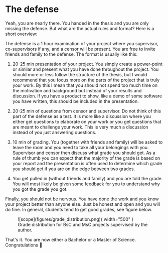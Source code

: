 # The defense

Yeah, you are nearly there. You handed in the thesis and you are only missing the defense. But what are the actual
rules and format? Here is a short overview:

The defense is a 1 hour examination of your project where you supervisor, co-supervisors if any, and a censor will
be present. You are free to invite friends and family to the defense. The format is usually like this:

1. 20-25 min presentation of your project. You simply create a power-point or similar and present what you have done
    throughout the project. You should more or less follow the structure of the thesis, but I would recommend that you
    focus more on the parts of the project that is truly your work. By this I mean that you should not spend too much
    time on the motivation and background but instead of your results and discussion. If you have a product to show,
    like a demo of some software you have written, this should be included in the presentation.

2. 20-25 min of questions from censor and supervisor. Do not think of this part of the defense as a test. It is more
    like a discussion where you either get questions to elaborate on your work or you get questions that are meant to
    challenge your work. This is very much a discussion instead of you just answering questions.

3. 10 min of grading. You (together with friends and family) will be asked to leave the room and you need to take all
    your belongings with you. Supervisor and censor then discuss what grade you should get. As a rule of thumb you can
    expect that the majority of the grade is based on your report and the presentation is often used to determine which
    grade you should get if you are on the edge between two grades.

4. You get pulled in (without friends and family) and you are told the grade. You will most likely be given some
    feedback for you to understand why you got the grade you got.



Finally, you should not be nervous. You have done the work and you know your project better than anyone else. Just be
honest and open and you will do fine. In general, students tend to get good grades, see figure below.

<figure markdown="span">
  ![scope](figures/grade_distribution.png){ width="500" }
  <figcaption>Grade distribution for BsC and MsC projects supervised by the author.</figcaption>
</figure>

That's it. You are now either a Bachelor or a Master of Science. Congratulations 🎉
